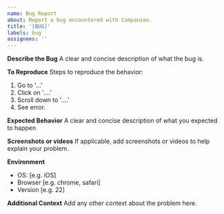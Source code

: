 ```yaml
---
name: Bug Report
about: Report a bug encountered with Companion.
title: '[BUG]'
labels: bug
assignees: ''
---
```


**Describe the Bug**
A clear and concise description of what the bug is.

**To Reproduce**
Steps to reproduce the behavior:
1. Go to '...'
2. Click on '....'
3. Scroll down to '....'
4. See error.

**Expected Behavior**
A clear and concise description of what you expected to happen

**Screenshots or videos**
If applicable, add screenshots or videos to help explain your problem.

**Environment**
- OS: [e.g. iOS]
- Browser [e.g. chrome, safari]
- Version [e.g. 22]

**Additional Context**
Add any other context about the problem here.

